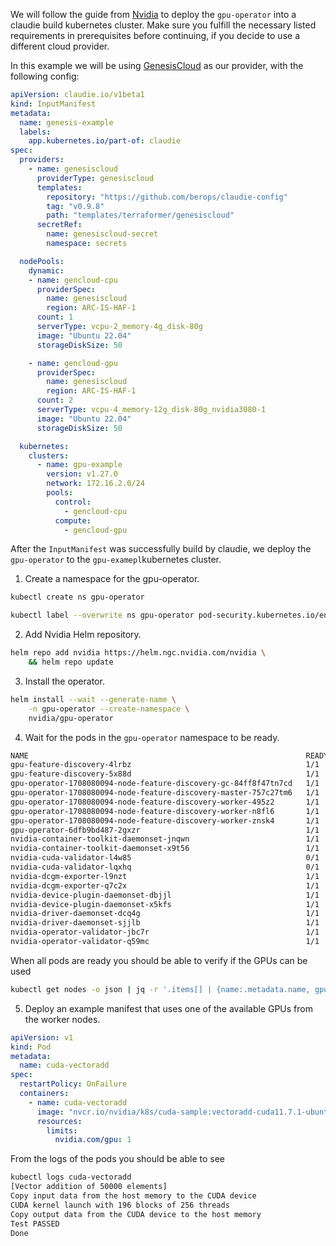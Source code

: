 We will follow the guide
from [Nvidia](https://docs.nvidia.com/datacenter/cloud-native/gpu-operator/latest/getting-started.html#operator-install-guide)
to deploy the `gpu-operator` into a claudie build kubernetes cluster. Make sure you fulfill the necessary listed
requirements in prerequisites before continuing, if you decide to use a different cloud provider.

In this example we will be using [GenesisCloud](providers/genesiscloud.md) as our provider, with the following config:

```yaml
apiVersion: claudie.io/v1beta1
kind: InputManifest
metadata:
  name: genesis-example
  labels:
    app.kubernetes.io/part-of: claudie
spec:
  providers:
    - name: genesiscloud
      providerType: genesiscloud
      templates:
        repository: "https://github.com/berops/claudie-config"
        tag: "v0.9.8"
        path: "templates/terraformer/genesiscloud"
      secretRef:
        name: genesiscloud-secret
        namespace: secrets

  nodePools:
    dynamic:
    - name: gencloud-cpu
      providerSpec:
        name: genesiscloud
        region: ARC-IS-HAF-1
      count: 1
      serverType: vcpu-2_memory-4g_disk-80g
      image: "Ubuntu 22.04"
      storageDiskSize: 50

    - name: gencloud-gpu
      providerSpec:
        name: genesiscloud
        region: ARC-IS-HAF-1
      count: 2
      serverType: vcpu-4_memory-12g_disk-80g_nvidia3080-1
      image: "Ubuntu 22.04"
      storageDiskSize: 50

  kubernetes:
    clusters:
      - name: gpu-example
        version: v1.27.0
        network: 172.16.2.0/24
        pools:
          control:
            - gencloud-cpu
          compute:
            - gencloud-gpu
```

After the `InputManifest` was successfully build by claudie, we deploy the `gpu-operator` to the `gpu-examepl`kubernetes cluster.

1. Create a namespace for the gpu-operator.

```bash
kubectl create ns gpu-operator
```

```bash
kubectl label --overwrite ns gpu-operator pod-security.kubernetes.io/enforce=privileged
```

2. Add Nvidia Helm repository.

```bash
helm repo add nvidia https://helm.ngc.nvidia.com/nvidia \
    && helm repo update
```

3. Install the operator.

```bash
helm install --wait --generate-name \
    -n gpu-operator --create-namespace \
    nvidia/gpu-operator
```

4. Wait for the pods in the `gpu-operator` namespace to be ready.

```bash
NAME                                                              READY   STATUS      RESTARTS      AGE
gpu-feature-discovery-4lrbz                                       1/1     Running     0              10m
gpu-feature-discovery-5x88d                                       1/1     Running     0              10m
gpu-operator-1708080094-node-feature-discovery-gc-84ff8f47tn7cd   1/1     Running     0              10m
gpu-operator-1708080094-node-feature-discovery-master-757c27tm6   1/1     Running     0              10m
gpu-operator-1708080094-node-feature-discovery-worker-495z2       1/1     Running     0              10m
gpu-operator-1708080094-node-feature-discovery-worker-n8fl6       1/1     Running     0              10m
gpu-operator-1708080094-node-feature-discovery-worker-znsk4       1/1     Running     0              10m
gpu-operator-6dfb9bd487-2gxzr                                     1/1     Running     0              10m
nvidia-container-toolkit-daemonset-jnqwn                          1/1     Running     0              10m
nvidia-container-toolkit-daemonset-x9t56                          1/1     Running     0              10m
nvidia-cuda-validator-l4w85                                       0/1     Completed   0              10m
nvidia-cuda-validator-lqxhq                                       0/1     Completed   0              10m
nvidia-dcgm-exporter-l9nzt                                        1/1     Running     0              10m
nvidia-dcgm-exporter-q7c2x                                        1/1     Running     0              10m
nvidia-device-plugin-daemonset-dbjjl                              1/1     Running     0              10m
nvidia-device-plugin-daemonset-x5kfs                              1/1     Running     0              10m
nvidia-driver-daemonset-dcq4g                                     1/1     Running     0              10m
nvidia-driver-daemonset-sjjlb                                     1/1     Running     0              10m
nvidia-operator-validator-jbc7r                                   1/1     Running     0              10m
nvidia-operator-validator-q59mc                                   1/1     Running     0              10m
```

When all pods are ready you should be able to verify if the GPUs can be used

```bash
kubectl get nodes -o json | jq -r '.items[] | {name:.metadata.name, gpus:.status.capacity."nvidia.com/gpu"}'
```

5. Deploy an example manifest that uses one of the available GPUs from the worker nodes.

```yaml
apiVersion: v1
kind: Pod
metadata:
  name: cuda-vectoradd
spec:
  restartPolicy: OnFailure
  containers:
    - name: cuda-vectoradd
      image: "nvcr.io/nvidia/k8s/cuda-sample:vectoradd-cuda11.7.1-ubuntu20.04"
      resources:
        limits:
          nvidia.com/gpu: 1
```

From the logs of the pods you should be able to see

```bash
kubectl logs cuda-vectoradd
[Vector addition of 50000 elements]
Copy input data from the host memory to the CUDA device
CUDA kernel launch with 196 blocks of 256 threads
Copy output data from the CUDA device to the host memory
Test PASSED
Done
```
